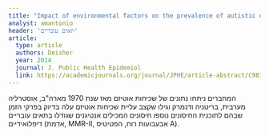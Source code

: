 ```yaml
---
title: "Impact of environmental factors on the prevalence of autistic disorder after 1979"
analyst: amantonio
header: 'תאים עובריים'
article:
  type: article
  authors: Deisher
  year: 2014
  journal: J. Public Health Epidemiol
  link: https://academicjournals.org/journal/JPHE/article-abstract/C98151247042
---
```


המחברים ניתחו נתונים של שכיחות אוטיזם מאז שנת 1970 מארה"ב, אוסטרליה מערבית, בריטניה ודנמרק וגילו שקצב עליית שכיחות אוטיזם עלה בדיוק בפרקי הזמן שבהם לתוכנית החיסונים נוספו חיסונים המכילים אנטיגנים שגודלו בתאים עובריים דיפלואידיים (אדמת, MMR-II, אבעבועות רוח, הפטיטיס A). 
